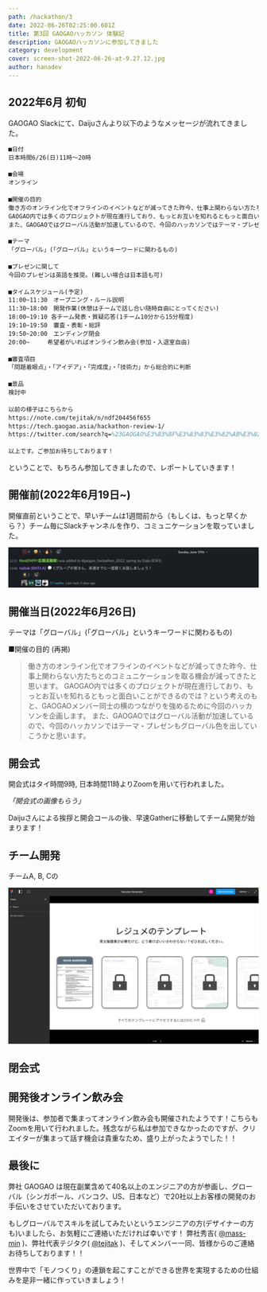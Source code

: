 ```yaml
---
path: /hackathon/3
date: 2022-06-26T02:25:00.601Z
title: 第3回 GAOGAOハッカソン 体験記
description: GAOGAOハッカソンに参加してきました
category: development
cover: screen-shot-2022-06-26-at-9.27.12.jpg
author: hanadev
---
```

## 2022年6月 初旬

GAOGAO Slackにて、Daijuさんより以下のようなメッセージが流れてきました。

```tex
■日付
日本時間6/26(日)11時〜20時

■会場
オンライン

■開催の目的
働き方のオンライン化でオフラインのイベントなどが減ってきた昨今、仕事上関わらない方たちとのコミュニケーションを取る機会が減ってきたと思います。
GAOGAO内では多くのプロジェクトが現在進行しており、もっとお互いを知れるともっと面白いことができるのでは？という考えのもと、GAOGAOメンバー同士の横のつながりを強めるために今回のハッカソンを企画します。
また、GAOGAOではグローバル活動が加速しているので、今回のハッカソンではテーマ・プレゼンもグローバル色を出していこうかと思います。

■テーマ
「グローバル」(「グローバル」というキーワードに関わるもの)

■プレゼンに関して
今回のプレゼンは英語を推奨。(難しい場合は日本語も可)

■タイムスケジュール(予定)
11:00~11:30　オープニング・ルール説明
11:30~18:00　開発作業(休憩はチームで話し合い随時自由にとってください)
18:00~19:10 各チーム発表・質疑応答(1チーム10分から15分程度)
19:10~19:50　審査・表彰・総評
19:50~20:00　エンディング閉会
20:00~　　　希望者がいればオンライン飲み会(参加・入退室自由)

■審査項目
「問題着眼点」・「アイデア」・「完成度」・「技術力」から総合的に判断

■景品
検討中

以前の様子はこちらから
https://note.com/tejitak/n/ndf204456f655
https://tech.gaogao.asia/hackathon-review-1/
https://twitter.com/search?q=%23GAOGAO%E3%83%8F%E3%83%83%E3%82%AB%E3%82%BD%E3%83%B3&src=typed_query

以上です。ご参加お待ちしております！
```

ということで、もちろん参加してきましたので、レポートしていきます！



## 開催前(2022年6月19日~)

開催直前ということで、早いチームは1週間前から（もしくは、もっと早くから？）チーム毎にSlackチャンネルを作り、コミュニケーションを取っていました。



![](screen-shot-2022-06-26-at-12.32.08.jpg)



## 開催当日(2022年6月26日)

テーマは「グローバル」(「グローバル」というキーワードに関わるもの)



■開催の目的 (再掲)


> 働き方のオンライン化でオフラインのイベントなどが減ってきた昨今、仕事上関わらない方たちとのコミュニケーションを取る機会が減ってきたと思います。
> GAOGAO内では多くのプロジェクトが現在進行しており、もっとお互いを知れるともっと面白いことができるのでは？という考えのもと、GAOGAOメンバー同士の横のつながりを強めるために今回のハッカソンを企画します。
> また、GAOGAOではグローバル活動が加速しているので、今回のハッカソンではテーマ・プレゼンもグローバル色を出していこうかと思います。

## 開会式

開会式はタイ時間9時, 日本時間11時よりZoomを用いて行われました。



*「開会式の画像もらう」*



Daijuさんによる挨拶と開会コールの後、早速Gatherに移動してチーム開発が始まります！



## チーム開発

チームA, B, Cの

![](screen-shot-2022-06-26-at-10.19.57.jpg "Figma")

## 閉会式

## 開発後オンライン飲み会

開発後は、参加者で集まってオンライン飲み会も開催されたようです！こちらもZoomを用いて行われました。残念ながら私は参加できなかったのですが、クリエイターが集まって話す機会は貴重なため、盛り上がったようでした！！

## 最後に

弊社 GAOGAO は現在副業含めて40名以上のエンジニアの方が参画し、グローバル（シンガポール、バンコク、US、日本など）で20社以上お客様の開発のお手伝いをさせていただいております。

もしグローバルでスキルを試してみたいというエンジニアの方(デザイナーの方も)いましたら、お気軽にご連絡いただければ幸いです！ 弊社秀吉( [@mass-min](https://twitter.com/masumi_sugae) )、弊社代表テジタク( [@tejitak](https://twitter.com/tejitak) )、そしてメンバー一同、皆様からのご連絡お待ちしております！！

世界中で「モノつくり」の連鎖を起こすことができる世界を実現するための仕組みを是非一緒に作っていきましょう！
